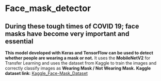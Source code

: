 # Face_mask_detector

## During these tough times of COVID 19; face masks have become very important and essential

**This model developed with Keras and TensorFlow can be used to detect whether people are wearing a mask or not.**
It uses the **MobileNetV2** for Transfer Learning and uses the dataset from Kaggle to train the images and correctly classify images as **Wearing Mask / Not Wearing Mask.** **Kaggle dataset link:**    [Kaggle_Face-Mask_Dataset](https://www.kaggle.com/ashishjangra27/face-mask-12k-images-dataset)

